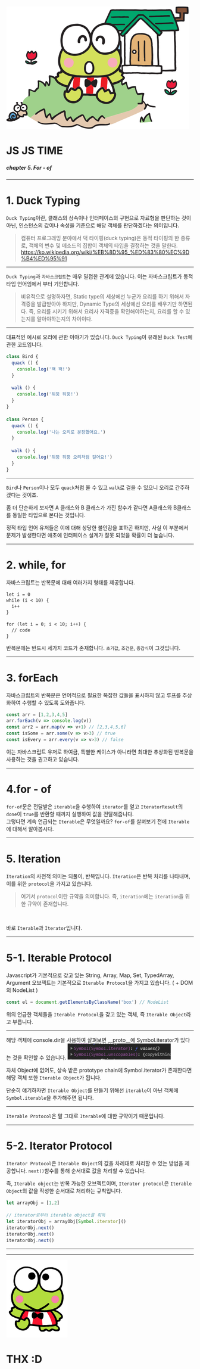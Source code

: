 <!-- page_number: true -->


![bg](../asset/kero.png)

JS JS TIME
===
##### chapter 5. For - of

---

# 1. Duck Typing

`Duck Typing`이란, 클래스의 상속이나 인터페이스의 구현으로 자료형을 판단하는 것이 아닌, 인스턴스의 값이나 속성을 기준으로 해당 객체를 판단하겠다는 의미입니다.
<br>
> 컴퓨터 프로그래밍 분야에서 덕 타이핑(duck typing)은 동적 타이핑의 한 종류로, 객체의 변수 및 메소드의 집합이 객체의 타입을 결정하는 것을 말한다. 
> https://ko.wikipedia.org/wiki/%EB%8D%95_%ED%83%80%EC%9D%B4%ED%95%91

---

`Duck Typing`과 `자바스크립트`는 매우 밀접한 관계에 있습니다. 이는 자바스크립트가 동적 타입 언어임에서 부터 기인합니다. 
<br>
>비유적으로 설명하자면,
Static type의 세상에선 누군가 요리를 하기 위해서 자격증을 발급받아야 하지만, Dynamic Type의 세상에선 요리를 배우기만 하면된다. 즉, 요리를 시키기 위해서 요리사 자격증을 확인해야하는지, 요리를 할 수 있는지를 알아야하는지의 차이이다.

---

대표적인 예시로 오리에 관한 이야기가 있습니다. `Duck Typing`이 유래된 `Duck Test`에 관한 코드입니다.

```js
class Bird {
  quack () {
    console.log('꽥 꽥!')
  }
  
  walk () {
    console.log('뒤뚱 뒤뚱!')
  }
}

class Person {
  quack () {
    console.log('나는 오리로 분장했어요.')
  }
    
  walk () {
    console.log('뒤뚱 뒤뚱 오리처럼 걸어요!')
  }
}
```


---

`Bird`나 `Person`이나 모두 `quack`처럼 울 수 있고 `walk`로 걸을 수 있으니 오리로 간주하겠다는 것이죠.

좀 더 단순하게 보자면 A 클래스와 B 클래스가 가진 함수가 같다면 A클래스와 B클래스를 동일한 타입으로 본다는 것입니다.

정적 타입 언어 유저들은 이에 대해 상당한 불안감을 표하곤 하지만, 사실 이 부분에서 문제가 발생한다면 애초에 인터페이스 설계가 잘못 되었을 확률이 더 높습니다. 

---

# 2. while, for 

자바스크립트는 반복문에 대해 여러가지 형태를 제공합니다. 

```
let i = 0
while (i < 10) {
  i++ 
}

for (let i = 0; i < 10; i++) {
  // code
}
```
반복문에는 반드시 세가지 코드가 존재합니다. `초기값`, `조건문`, `증감식`이 그것입니다. 

---
# 3. forEach

자바스크립트의 반복문은 언어적으로 필요한 복잡한 값들을 표시하지 않고 루프를 추상화하여 수행할 수 있도록 도와줍니다. 
```js
const arr = [1,2,3,4,5]
arr.forEach(v => console.log(v))
const arr2 = arr.map(v => v+1) // [2,3,4,5,6]
const isSome = arr.some(v => v>3) // true
const isEvery = arr.every(v => v>3) // false
```
이는 자바스크립트 유저로 하여금, 특별한 케이스가 아니라면 최대한 추상화된 반복문을 사용하는 것을 권고하고 있습니다.

---
# 4.for - of

`for-of`문은 전달받은 `iterable`을 수행하여 `iterator`를 얻고 `IteratorResult`의 `done`이 `true`를 반환할 때까지 실행하여 값을 전달해줍니다. 
<br>
그렇다면 계속 언급되는 `Iterable`은 무엇일까요? `for-of`를 살펴보기 전에 `Iterable`에 대해서 알아봅시다. 

---
# 5. Iteration
`Iteration`의 사전적 의미는 되풀이, 반복입니다. 
`Iteration`은 반복 처리를 나타내며, 이를 위한 `protocol`을 가지고 있습니다.
>여기서 `protocol`이란 규약을 의미합니다. 
>즉, `iteration`에는 `iteration`을 위한 규약이 존재합니다. 

<br>

바로 `Iterable`과 `Iterator`입니다. 

---
# 5-1. Iterable Protocol
Javascript가 기본적으로 갖고 있는 String, Array, Map, Set, TypedArray, Argument 오브젝트는 기본적으로 `Iterable Protocol`을 가지고 있습니다. ( + DOM의 NodeList ) 

```js
const el = document.getElementsByClassName('box') // NodeList
```
위의 언급한 객체들을 `Iterable Protocol`을 갖고 있는 객체, 
즉 `Iterable Object`라고 부릅니다. 

---
해당 객체에 console.dir을 사용하여 살펴보면 __proto__에 Symbol.iterator가 있다는 것을 확인할 수 있습니다. 
![](../asset/Symbol.png)

자체 Object에 없어도, 상속 받은 prototype chain에 Symbol.iterator가 존재한다면 해당 객체 또한 `Iterable Object`가 됩니다.

단순히 얘기하자면 `Iterable Object`를 만들기 위해선  `iterable`이 아닌 객체에 `Symbol.iterable`을 추가해주면 됩니다. 

<hr>

`Iterable Protocol`은 말 그대로 `Iterable`에 대한 규약이기 때문입니다. 

---
# 5-2. Iterator Protocol
`Iterator Protocol`은 `Iterable Object`의 값을 차례대로 처리할 수 있는 방법을 제공합니다. `next()`함수를 통해 순서대로 값을 처리할 수 있습니다. 

즉, `Iterable object`는 반복 가능한 오브젝트이며, `Iterator protocol`은 `Iterable Object`의 값을 작성한 순서대로 처리하는 규칙입니다. 

```js
let arrayObj = [1,2]

// iterator로부터 iterable object를 획득
let iteratorObj = arrayObj[Symbol.iterator]() 
iteratorObj.next()
iteratorObj.next()
iteratorObj.next()
```

---



---

![bg](../asset/keroppi.gif)
# THX :D


